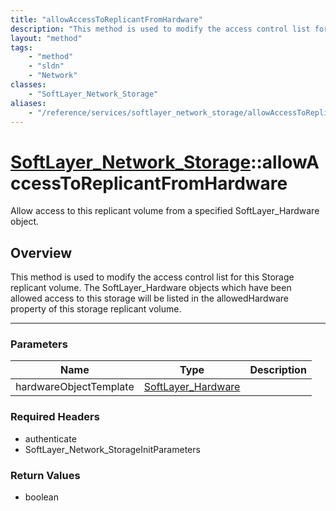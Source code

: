 ```yaml
---
title: "allowAccessToReplicantFromHardware"
description: "This method is used to modify the access control list for this Storage replicant volume.  The SoftLayer_Hardware objects... "
layout: "method"
tags:
    - "method"
    - "sldn"
    - "Network"
classes:
    - "SoftLayer_Network_Storage"
aliases:
    - "/reference/services/softlayer_network_storage/allowAccessToReplicantFromHardware"
---
```

# [SoftLayer_Network_Storage](/reference/services/SoftLayer_Network_Storage)::allowAccessToReplicantFromHardware


Allow access to this replicant volume from a specified SoftLayer_Hardware object.


## Overview 
This method is used to modify the access control list for this Storage replicant volume.  The SoftLayer_Hardware objects which have been allowed access to this storage will be listed in the allowedHardware property of this storage replicant volume. 

-----

### Parameters 
|Name | Type | Description |
| --- | --- | --- |
|hardwareObjectTemplate| <a href='/reference/datatypes/SoftLayer_Hardware'>SoftLayer_Hardware </a>| |


### Required Headers
* authenticate
* SoftLayer_Network_StorageInitParameters


### Return Values
* boolean




